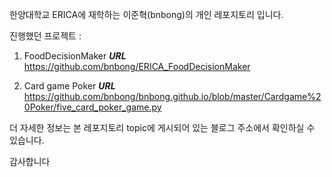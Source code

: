 한양대학교 ERICA에 재학하는 이준혁(bnbong)의 개인 레포지토리 입니다.

진행했던 프로젝트 : 

  1. FoodDecisionMaker
  ***URL***  https://github.com/bnbong/ERICA_FoodDecisionMaker
  
  2. Card game Poker
  ***URL*** https://github.com/bnbong/bnbong.github.io/blob/master/Cardgame%20Poker/five_card_poker_game.py
  
더 자세한 정보는 본 레포지토리 topic에 게시되어 있는 블로그 주소에서 확인하실 수 있습니다.

감사합니다
